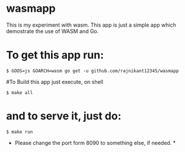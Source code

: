 # wasmapp
This is my experiment with wasm. This app is just a simple app which demostrate the use of WASM and Go.


# To get this app run:

`$ GOOS=js GOARCH=wasm go get -u github.com/rajnikant12345/wasmapp`

#To Build this app just execute, on shell

`$ make all`

# and to serve it, just do:

`$ make run`

* Please change the port form 8090 to something else, if needed. *

